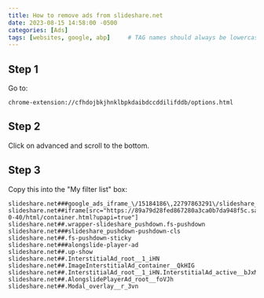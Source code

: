 ```yaml
---
title: How to remove ads from slideshare.net
date: 2023-08-15 14:58:00 -0500
categories: [Ads]
tags: [websites, google, abp]     # TAG names should always be lowercase
---
```

## Step 1
Go to:
```
chrome-extension://cfhdojbkjhnklbpkdaibdccddilifddb/options.html
```
## Step 2
Click on advanced and scroll to the bottom.

## Step 3
Copy this into the "My filter list" box:
```
slideshare.net###google_ads_iframe_\/15184186\,22797863291\/slideshare_pushdown_0
slideshare.net##iframe[src="https://89a79d28fed867280a3ca0b7da948f5c.safeframe.googlesyndication.com/safeframe/1-0-40/html/container.html?upapi=true"]
slideshare.net##.wrapper-slideshare_pushdown.fs-pushdown
slideshare.net###slideshare_pushdown-pushdown-cls
slideshare.net##.fs-pushdown-sticky
slideshare.net###alongslide-player-ad
slideshare.net##.up-show
slideshare.net##.InterstitialAd_root__1_iHN
slideshare.net##.ImageInterstitialAd_container__QkHIG
slideshare.net##.InterstitialAd_root__1_iHN.InterstitialAd_active__bJxM8
slideshare.net##.AlongslidePlayerAd_root__foVJh
slideshare.net##.Modal_overlay__r_3vn
```
